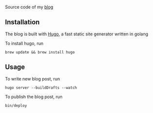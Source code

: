 Source code of my [blog](https://nisanth074.github.io)

## Installation

The blog is built with [Hugo](https://gohugo.io/), a fast static site generator written in golang

To install hugo, run

```
brew update && brew install hugo
```


## Usage

To write new  blog post, run

```
hugo server --buildDrafts --watch
```

To publish the blog post, run

```
bin/deploy
```
